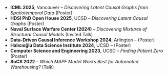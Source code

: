 - **ICML 2025**, Vancouver – *Discovering Latent Causal Graphs from Spatiotemporal Data* (Poster)
- **HDSI PhD Open House 2025**, UCSD – *Discovering Latent Causal Graphs* (Poster)
- **Naval Surface Warfare Center (2024)** – *Discovering Mixtures of Structural Causal Models* (Invited Talk)
- **Data-Driven Causal Inference Workshop 2024**, Arlington – (Poster)
- **Halıcıoğlu Data Science Institute 2024**, UCSD – (Poster)
- **Computer Science and Engineering 2023**, UCSD – *Finding Patient Zero* (Poster)
- **SoCS 2022** – *Which MAPF Model Works Best for Automated Warehousing?* (Talk)

